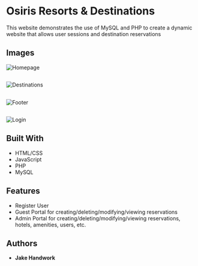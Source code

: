 # Osiris Resorts & Destinations

This website demonstrates the use of MySQL and PHP to create a dynamic website that allows user sessions and destination reservations

## Images

![Homepage](https://cloud.githubusercontent.com/assets/6667903/25603647/7b83d12e-2ecb-11e7-8bbb-883e22cca029.PNG)
##
![Destinations](https://cloud.githubusercontent.com/assets/6667903/25603668/c17db6a4-2ecb-11e7-90ad-d654a5bfe2dd.PNG)
##
![Footer](https://cloud.githubusercontent.com/assets/6667903/25603675/cbff4048-2ecb-11e7-97b5-f78f78b36352.PNG)
##
![Login](https://cloud.githubusercontent.com/assets/6667903/25603684/d7499e08-2ecb-11e7-8d4b-77ef3563ebeb.PNG)
##

## Built With

* HTML/CSS
* JavaScript
* PHP
* MySQL

## Features

* Register User
* Guest Portal for creating/deleting/modifying/viewing reservations
* Admin Portal for creating/deleting/modifying/viewing reservations, hotels, amenities, users, etc.

## Authors

* **Jake Handwork** 